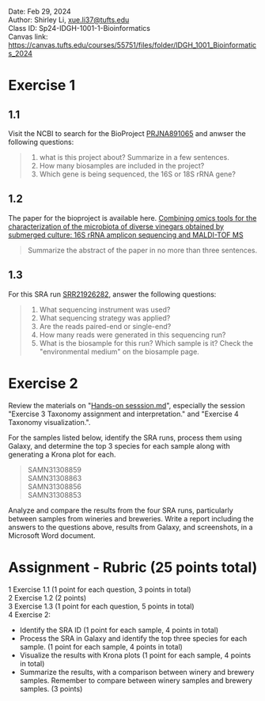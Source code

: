 Date: Feb 29, 2024   
Author: Shirley Li, xue.li37@tufts.edu     
Class ID: Sp24-IDGH-1001-1-Bioinformatics    
Canvas link: https://canvas.tufts.edu/courses/55751/files/folder/IDGH_1001_Bioinformatics_2024 

# Exercise 1 
## 1.1
Visit the NCBI to search for the BioProject [PRJNA891065](https://www.ncbi.nlm.nih.gov/bioproject/?term=PRJNA891065) and anwser the following questions:           
>1. what is this project about? Summarize in a few sentences.     
>2. How many biosamples are included in the project?
>3. Which gene is being sequenced, the 16S or 18S rRNA gene?

## 1.2
The paper for the bioproject is available here. [Combining omics tools for the characterization of the microbiota of diverse vinegars obtained by submerged culture: 16S rRNA amplicon sequencing and MALDI-TOF MS](https://www.ncbi.nlm.nih.gov/pmc/articles/PMC9767973/)

>Summarize the abstract of the paper in no more than three sentences.

## 1.3
For this SRA run [SRR21926282](https://www.ncbi.nlm.nih.gov/sra/?term=SRR21926282), answer the following questions:     
>1. What sequencing instrument was used?
>2. What sequencing strategy was applied?
>3. Are the reads paired-end or single-end?
>4. How many reads were generated in this sequencing run?
>5. What is the biosample for this run? Which sample is it? Check the "environmental medium" on the biosample page.

# Exercise 2 
Review the materials on "[Hands-on sesssion.md](https://github.com/shirleyxueli41/Tufts_workshops/blob/main/IGDH-1001_2024Feb/Hands-on%20session.md)", especially the session "Exercise 3 Taxonomy assignment and interpretation." and "Exercise 4 Taxonomy visualization.". 

For the samples listed below, identify the SRA runs, process them using Galaxy, and determine the top 3 species for each sample along with generating a Krona plot for each.              
>SAMN31308859      
>SAMN31308863     
>SAMN31308856     
>SAMN31308853      

Analyze and compare the results from the four SRA runs, particularly between samples from wineries and breweries.
Write a report including the answers to the questions above, results from Galaxy, and screenshots, in a Microsoft Word document.

# Assignment - Rubric (25 points total)               
1 Exercise 1.1 (1 point for each question, 3 points in total)      
2 Exercise 1.2 (2 points)     
3 Exercise 1.3 (1 point for each question, 5 points in total)      
4 Exercise 2:        
* Identify the SRA ID (1 point for each sample, 4 points in total)     
* Process the SRA in Galaxy and identify the top three species for each sample. (1 point for each sample, 4 points in total)
* Visualize the results with Krona plots (1 point for each sample, 4 points in total)
* Summarize the results, with a comparison between winery and brewery samples. Remember to compare between winery samples and brewery samples. (3 points)

     


   
